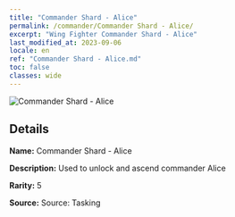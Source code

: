```yaml
---
title: "Commander Shard - Alice"
permalink: /commander/Commander Shard - Alice/
excerpt: "Wing Fighter Commander Shard - Alice"
last_modified_at: 2023-09-06
locale: en
ref: "Commander Shard - Alice.md"
toc: false
classes: wide
---
```



 ![Commander Shard - Alice](/images/commander/actor_debris_3_zbsx_img11.png)

## Details

 **Name:** Commander Shard - Alice 

 **Description:** Used to unlock and ascend commander Alice 

 **Rarity:** 5 

 **Source:** Source: Tasking 


